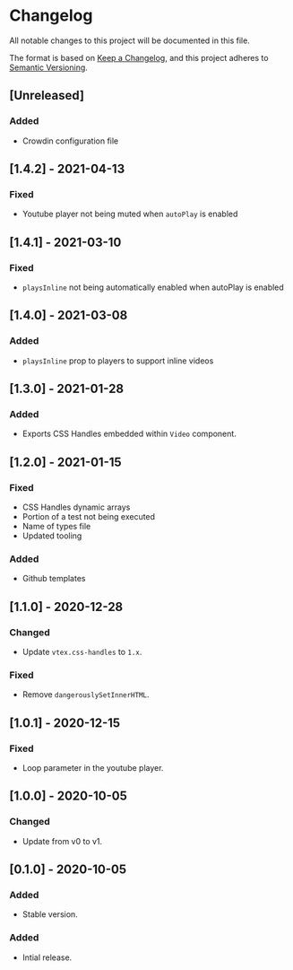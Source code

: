 # Changelog

All notable changes to this project will be documented in this file.

The format is based on [Keep a Changelog](https://keepachangelog.com/en/1.0.0/),
and this project adheres to [Semantic Versioning](https://semver.org/spec/v2.0.0.html).

## [Unreleased]

### Added
- Crowdin configuration file

## [1.4.2] - 2021-04-13
### Fixed
- Youtube player not being muted when `autoPlay` is enabled

## [1.4.1] - 2021-03-10
### Fixed
- `playsInline` not being automatically enabled when autoPlay is enabled

## [1.4.0] - 2021-03-08
### Added
- `playsInline` prop to players to support inline videos

## [1.3.0] - 2021-01-28
### Added
- Exports CSS Handles embedded within `Video` component.

## [1.2.0] - 2021-01-15
### Fixed
- CSS Handles dynamic arrays
- Portion of a test not being executed
- Name of types file
- Updated tooling

### Added
- Github templates

## [1.1.0] - 2020-12-28

### Changed

- Update `vtex.css-handles` to `1.x`.

### Fixed

- Remove `dangerouslySetInnerHTML`.

## [1.0.1] - 2020-12-15

### Fixed

- Loop parameter in the youtube player.

## [1.0.0] - 2020-10-05

### Changed

- Update from v0 to v1.

## [0.1.0] - 2020-10-05

### Added

- Stable version.

### Added

- Intial release.
